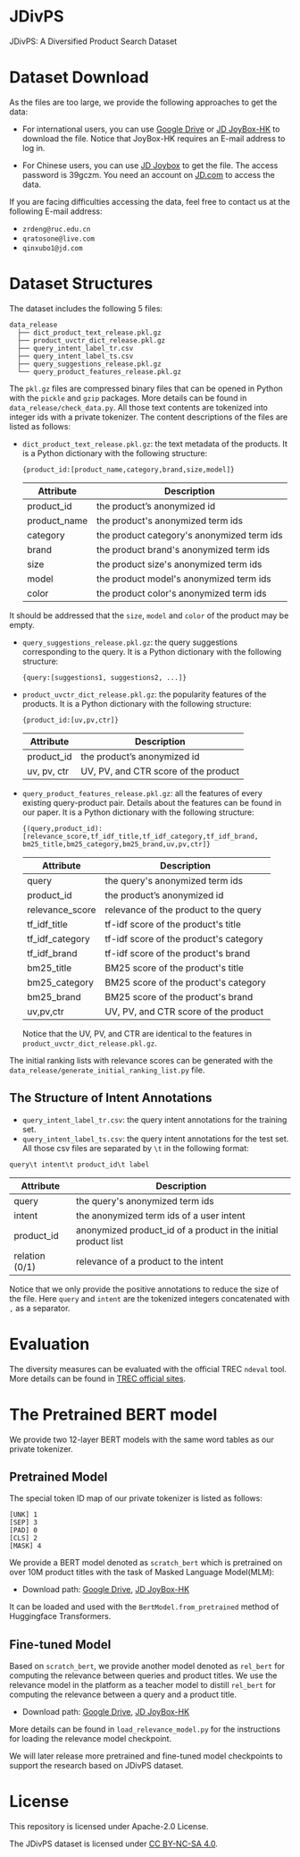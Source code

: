 # JDivPS
JDivPS: A Diversified Product Search Dataset
# Dataset Download
As the files are too large, we provide the following approaches to get the data:
- For international users, you can use [Google Drive](https://drive.google.com/file/d/197xROnc7lpGiJy0Y7UkQCzhesD6ZKCy-/view?usp=drive_link) or [JD JoyBox-HK](https://3.cn/fCUv-kM) to download the file. Notice that JoyBox-HK requires an E-mail address to log in.

- For Chinese users, you can use [JD Joybox](http://box.jd.com/sharedInfo/E4B795CDC285F016A2FADAC4C83BA8D2) to get the file. The access password is 39gczm. You need an account on [JD.com](https://www.jd.com/) to access the data.

If you are facing difficulties accessing the data, feel free to contact us at the following E-mail address:
- `zrdeng@ruc.edu.cn`
- `qratosone@live.com`
- `qinxubo1@jd.com`

# Dataset Structures
The dataset includes the following 5 files:
```
data_release
  ├── dict_product_text_release.pkl.gz
  ├── product_uvctr_dict_release.pkl.gz
  ├── query_intent_label_tr.csv
  ├── query_intent_label_ts.csv
  ├── query_suggestions_release.pkl.gz
  └── query_product_features_release.pkl.gz
```
The `pkl.gz` files are compressed binary files that can be opened in Python with the `pickle` and `gzip` packages. More details can be found in `data_release/check_data.py`. All those text contents are tokenized into integer ids with a private tokenizer. The content descriptions of the files are listed as follows:
- `dict_product_text_release.pkl.gz`: the text metadata of the products. It is a Python dictionary with the following structure:
  ```
  {product_id:[product_name,category,brand,size,model]}
  ```
  | Attribute | Description |
  |-------|-------|
  | product_id | the product’s anonymized id |
  | product_name | the product's anonymized term ids |
  | category | the product category's anonymized term ids |
  | brand | the product brand's anonymized term ids |
  | size | the product size's anonymized term ids |
  | model | the product model's anonymized term ids |
  | color | the product color's anonymized term ids |
It should be addressed that the `size`, `model` and `color` of the product may be empty.
- `query_suggestions_release.pkl.gz`: the query suggestions corresponding to the query. It is a Python dictionary with the following structure:
  ```
  {query:[suggestions1, suggestions2, ...]}
  ```
- `product_uvctr_dict_release.pkl.gz`: the popularity features of the products. It is a Python dictionary with the following structure:
  ```
  {product_id:[uv,pv,ctr]}
  ```
  | Attribute | Description |
  |-------|-------|
  | product_id | the product’s anonymized id |
  | uv, pv, ctr | UV, PV, and CTR score of the product |
- `query_product_features_release.pkl.gz`: all the features of every existing query-product pair. Details about the features can be found in our paper. It is a Python dictionary with the following structure:
  ```
  {(query,product_id):[relevance_score,tf_idf_title,tf_idf_category,tf_idf_brand, bm25_title,bm25_category,bm25_brand,uv,pv,ctr]}
  ```
  | Attribute | Description |
  |-------|-------|
  | query | the query's anonymized term ids |
  | product_id | the product’s anonymized id |
  | relevance_score | relevance of the product to the query |
  | tf_idf_title | tf-idf score of the product's title |
  | tf_idf_category | tf-idf score of the product's category |
  | tf_idf_brand | tf-idf score of the product's brand |
  | bm25_title | BM25 score of the product's title |
  | bm25_category | BM25 score of the product's category |
  | bm25_brand | BM25 score of the product's brand |
  | uv,pv,ctr | UV, PV, and CTR score of the product |
  
  Notice that the UV, PV, and CTR are identical to the features in `product_uvctr_dict_release.pkl.gz`.

The initial ranking lists with relevance scores can be generated with the `data_release/generate_initial_ranking_list.py` file.

## The Structure of Intent Annotations
- `query_intent_label_tr.csv`: the query intent annotations for the training set.
- `query_intent_label_ts.csv`: the query intent annotations for the test set. 
All those csv files are separated by `\t` in the following format:
```
query\t intent\t product_id\t label
```
  | Attribute | Description |
  |-------|-------|
  | query | the query's anonymized term ids |
  | intent| the anonymized term ids of a user intent |
  | product_id | anonymized product_id of a product in the initial product list |
  | relation (0/1) | relevance of a product to the intent |

Notice that we only provide the positive annotations to reduce the size of the file. Here `query` and `intent` are the tokenized integers concatenated with `,` as a separator.

# Evaluation
The diversity measures can be evaluated with the official TREC `ndeval` tool. More details can be found in [TREC official sites](https://trec.nist.gov/data/web09.html).

# The Pretrained BERT model
We provide two 12-layer BERT models with the same word tables as our private tokenizer. 

## Pretrained Model
The special token ID map of our private tokenizer is listed as follows:
```
[UNK] 1
[SEP] 3
[PAD] 0
[CLS] 2
[MASK] 4
```
We provide a BERT model denoted as `scratch_bert` which is pretrained on over 10M product titles with the task of Masked Language Model(MLM):
- Download path: [Google Drive](https://drive.google.com/file/d/1Nuz5vbrFyPS7Cqu4r-4PyO4T7iYUuuHs/view?usp=sharing), [JD JoyBox-HK](https://3.cn/fDb-mx6)

It can be loaded and used with the `BertModel.from_pretrained` method of Huggingface Transformers.

## Fine-tuned Model
Based on `scratch_bert`, we provide another model denoted as `rel_bert` for computing the relevance between queries and product titles. We use the relevance model in the platform as a teacher model to distill `rel_bert` for computing the relevance between a query and a product title.
- Download path: [Google Drive](https://drive.google.com/file/d/1Yjw1wmsJ6Wul1YQbBd5aIpWyLihze55A/view?usp=sharing), [JD JoyBox-HK](https://creativecommons.org/licenses/by-nc-sa/4.0/)

More details can be found in `load_relevance_model.py` for the instructions for loading the relevance model checkpoint.

We will later release more pretrained and fine-tuned model checkpoints to support the research based on JDivPS dataset.

# License
This repository is licensed under Apache-2.0 License.

The JDivPS dataset is licensed under [CC BY-NC-SA 4.0](https://creativecommons.org/licenses/by-nc-sa/4.0/).
